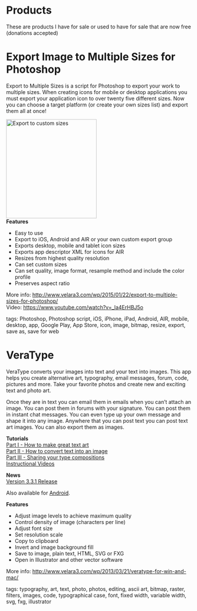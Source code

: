 # Products
These are products I have for sale or used to have for sale that are now free (donations accepted)

<h1>Export Image to Multiple Sizes for Photoshop</h1>  
Export to Multiple Sizes is a script for Photoshop to export your work to multiple sizes. When creating icons for mobile or desktop applications you must export your application icon to over twenty five different sizes. Now you can choose a target platform (or create your own sizes list) and export them all at once!

<a href="https://www.velara3.com/wp/wp-content/uploads/2015/01/Screen-Shot-2015-01-31-at-6.10.27-PM.png"><img class="alignright size-full wp-image-524" src="https://www.velara3.com/wp/wp-content/uploads/2015/01/Screen-Shot-2015-01-31-at-6.10.27-PM.png" alt="Export to custom sizes" width="245" height="268" /></a>  
<strong>Features</strong>  
* Easy to use
* Export to iOS, Android and AIR or your own custom export group
* Exports desktop, mobile and tablet icon sizes
* Exports app descriptor XML for icons for AIR
* Resizes from highest quality resolution
* Can set custom sizes
* Can set quality, image format, resample method and include the color profile
* Preserves aspect ratio


More info: http://www.velara3.com/wp/2015/01/22/export-to-multiple-sizes-for-photoshop/  
Video: https://www.youtube.com/watch?v=_la4ErHBJ5o

tags: Photoshop, Photoshop script, iOS, iPhone, iPad, Android, AIR, mobile, desktop, app, Google Play, App Store, icon, image, bitmap, resize, export, save as, save for web


<h1>VeraType</h1>
VeraType converts your images into text and your text into images. This app helps you create alternative art, typography, email messages, forum, code, pictures and more. Take your favorite photos and create new and exciting text and photo art.

Once they are in text you can email them in emails when you can’t attach an image. You can post them in forums with your signature. You can post them in instant chat messages. You can even type up your own message and shape it into any image. Anywhere that you can post text you can post text art images. You can also export them as images.

<strong>Tutorials</strong>  
<a href="http://www.velara3.com/wp/?p=170">Part I - How to make great text art</a>  
<a href="http://www.velara3.com/wp/?p=221">Part II - How to convert text into an image</a>  
<a href="http://www.velara3.com/wp/?p=223">Part III - Sharing your type compositions</a>  
<a title="Watch demos in HD" href="http://www.velara3.com/wp/2013/10/29/videos/" target="_blank">Instructional Videos</a>

<strong>News</strong>  
<a href="http://www.velara3.com/wp/2015/10/10/new-veratype-3-3-1-released/">Version 3.3.1 Release</a>

Also available for <a href="http://www.velara3.com/wp/?p=268">Android</a>.  

<strong>Features</strong>  
* Adjust image levels to achieve maximum quality
* Control density of image (characters per line)
* Adjust font size
* Set resolution scale
* Copy to clipboard
* Invert and image background fill
* Save to image, plain text, HTML, SVG or FXG
* Open in Illustrator and other vector software

More info: http://www.velara3.com/wp/2013/03/21/veratype-for-win-and-mac/

tags: typography, art, text, photo, photos, editing, ascii art, bitmap, raster, filters, images, code, typographical case, font, fixed width, variable width, svg, fxg, illustrator
